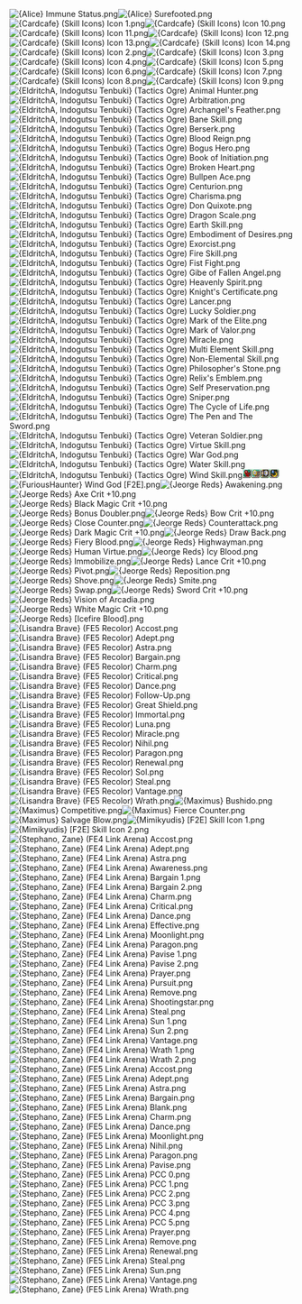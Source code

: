 ![{Alice} Immune Status.png](https://raw.githubusercontent.com/Klokinator/FE-Repo/main/Item%20Icons/Special%20-%20Skill%20Icons/%7BAlice%7D%20Immune%20Status.png "{Alice} Immune Status.png")![{Alice} Surefooted.png](https://raw.githubusercontent.com/Klokinator/FE-Repo/main/Item%20Icons/Special%20-%20Skill%20Icons/%7BAlice%7D%20Surefooted.png "{Alice} Surefooted.png")![{Cardcafe} (Skill Icons) Icon 1.png](https://raw.githubusercontent.com/Klokinator/FE-Repo/main/Item%20Icons/Special%20-%20Skill%20Icons/%7BCardcafe%7D%20(Skill%20Icons)%20Icon%201.png "{Cardcafe} (Skill Icons) Icon 1.png")![{Cardcafe} (Skill Icons) Icon 10.png](https://raw.githubusercontent.com/Klokinator/FE-Repo/main/Item%20Icons/Special%20-%20Skill%20Icons/%7BCardcafe%7D%20(Skill%20Icons)%20Icon%2010.png "{Cardcafe} (Skill Icons) Icon 10.png")![{Cardcafe} (Skill Icons) Icon 11.png](https://raw.githubusercontent.com/Klokinator/FE-Repo/main/Item%20Icons/Special%20-%20Skill%20Icons/%7BCardcafe%7D%20(Skill%20Icons)%20Icon%2011.png "{Cardcafe} (Skill Icons) Icon 11.png")![{Cardcafe} (Skill Icons) Icon 12.png](https://raw.githubusercontent.com/Klokinator/FE-Repo/main/Item%20Icons/Special%20-%20Skill%20Icons/%7BCardcafe%7D%20(Skill%20Icons)%20Icon%2012.png "{Cardcafe} (Skill Icons) Icon 12.png")![{Cardcafe} (Skill Icons) Icon 13.png](https://raw.githubusercontent.com/Klokinator/FE-Repo/main/Item%20Icons/Special%20-%20Skill%20Icons/%7BCardcafe%7D%20(Skill%20Icons)%20Icon%2013.png "{Cardcafe} (Skill Icons) Icon 13.png")![{Cardcafe} (Skill Icons) Icon 14.png](https://raw.githubusercontent.com/Klokinator/FE-Repo/main/Item%20Icons/Special%20-%20Skill%20Icons/%7BCardcafe%7D%20(Skill%20Icons)%20Icon%2014.png "{Cardcafe} (Skill Icons) Icon 14.png")![{Cardcafe} (Skill Icons) Icon 2.png](https://raw.githubusercontent.com/Klokinator/FE-Repo/main/Item%20Icons/Special%20-%20Skill%20Icons/%7BCardcafe%7D%20(Skill%20Icons)%20Icon%202.png "{Cardcafe} (Skill Icons) Icon 2.png")![{Cardcafe} (Skill Icons) Icon 3.png](https://raw.githubusercontent.com/Klokinator/FE-Repo/main/Item%20Icons/Special%20-%20Skill%20Icons/%7BCardcafe%7D%20(Skill%20Icons)%20Icon%203.png "{Cardcafe} (Skill Icons) Icon 3.png")![{Cardcafe} (Skill Icons) Icon 4.png](https://raw.githubusercontent.com/Klokinator/FE-Repo/main/Item%20Icons/Special%20-%20Skill%20Icons/%7BCardcafe%7D%20(Skill%20Icons)%20Icon%204.png "{Cardcafe} (Skill Icons) Icon 4.png")![{Cardcafe} (Skill Icons) Icon 5.png](https://raw.githubusercontent.com/Klokinator/FE-Repo/main/Item%20Icons/Special%20-%20Skill%20Icons/%7BCardcafe%7D%20(Skill%20Icons)%20Icon%205.png "{Cardcafe} (Skill Icons) Icon 5.png")![{Cardcafe} (Skill Icons) Icon 6.png](https://raw.githubusercontent.com/Klokinator/FE-Repo/main/Item%20Icons/Special%20-%20Skill%20Icons/%7BCardcafe%7D%20(Skill%20Icons)%20Icon%206.png "{Cardcafe} (Skill Icons) Icon 6.png")![{Cardcafe} (Skill Icons) Icon 7.png](https://raw.githubusercontent.com/Klokinator/FE-Repo/main/Item%20Icons/Special%20-%20Skill%20Icons/%7BCardcafe%7D%20(Skill%20Icons)%20Icon%207.png "{Cardcafe} (Skill Icons) Icon 7.png")![{Cardcafe} (Skill Icons) Icon 8.png](https://raw.githubusercontent.com/Klokinator/FE-Repo/main/Item%20Icons/Special%20-%20Skill%20Icons/%7BCardcafe%7D%20(Skill%20Icons)%20Icon%208.png "{Cardcafe} (Skill Icons) Icon 8.png")![{Cardcafe} (Skill Icons) Icon 9.png](https://raw.githubusercontent.com/Klokinator/FE-Repo/main/Item%20Icons/Special%20-%20Skill%20Icons/%7BCardcafe%7D%20(Skill%20Icons)%20Icon%209.png "{Cardcafe} (Skill Icons) Icon 9.png")![{EldritchA, Indogutsu Tenbuki} (Tactics Ogre) Animal Hunter.png](https://raw.githubusercontent.com/Klokinator/FE-Repo/main/Item%20Icons/Special%20-%20Skill%20Icons/%7BEldritchA,%20Indogutsu%20Tenbuki%7D%20(Tactics%20Ogre)%20Animal%20Hunter.png "{EldritchA, Indogutsu Tenbuki} (Tactics Ogre) Animal Hunter.png")![{EldritchA, Indogutsu Tenbuki} (Tactics Ogre) Arbitration.png](https://raw.githubusercontent.com/Klokinator/FE-Repo/main/Item%20Icons/Special%20-%20Skill%20Icons/%7BEldritchA,%20Indogutsu%20Tenbuki%7D%20(Tactics%20Ogre)%20Arbitration.png "{EldritchA, Indogutsu Tenbuki} (Tactics Ogre) Arbitration.png")![{EldritchA, Indogutsu Tenbuki} (Tactics Ogre) Archangel's Feather.png](https://raw.githubusercontent.com/Klokinator/FE-Repo/main/Item%20Icons/Special%20-%20Skill%20Icons/%7BEldritchA,%20Indogutsu%20Tenbuki%7D%20(Tactics%20Ogre)%20Archangel's%20Feather.png "{EldritchA, Indogutsu Tenbuki} (Tactics Ogre) Archangel's Feather.png")![{EldritchA, Indogutsu Tenbuki} (Tactics Ogre) Bane Skill.png](https://raw.githubusercontent.com/Klokinator/FE-Repo/main/Item%20Icons/Special%20-%20Skill%20Icons/%7BEldritchA,%20Indogutsu%20Tenbuki%7D%20(Tactics%20Ogre)%20Bane%20Skill.png "{EldritchA, Indogutsu Tenbuki} (Tactics Ogre) Bane Skill.png")![{EldritchA, Indogutsu Tenbuki} (Tactics Ogre) Berserk.png](https://raw.githubusercontent.com/Klokinator/FE-Repo/main/Item%20Icons/Special%20-%20Skill%20Icons/%7BEldritchA,%20Indogutsu%20Tenbuki%7D%20(Tactics%20Ogre)%20Berserk.png "{EldritchA, Indogutsu Tenbuki} (Tactics Ogre) Berserk.png")![{EldritchA, Indogutsu Tenbuki} (Tactics Ogre) Blood Reign.png](https://raw.githubusercontent.com/Klokinator/FE-Repo/main/Item%20Icons/Special%20-%20Skill%20Icons/%7BEldritchA,%20Indogutsu%20Tenbuki%7D%20(Tactics%20Ogre)%20Blood%20Reign.png "{EldritchA, Indogutsu Tenbuki} (Tactics Ogre) Blood Reign.png")![{EldritchA, Indogutsu Tenbuki} (Tactics Ogre) Bogus Hero.png](https://raw.githubusercontent.com/Klokinator/FE-Repo/main/Item%20Icons/Special%20-%20Skill%20Icons/%7BEldritchA,%20Indogutsu%20Tenbuki%7D%20(Tactics%20Ogre)%20Bogus%20Hero.png "{EldritchA, Indogutsu Tenbuki} (Tactics Ogre) Bogus Hero.png")![{EldritchA, Indogutsu Tenbuki} (Tactics Ogre) Book of Initiation.png](https://raw.githubusercontent.com/Klokinator/FE-Repo/main/Item%20Icons/Special%20-%20Skill%20Icons/%7BEldritchA,%20Indogutsu%20Tenbuki%7D%20(Tactics%20Ogre)%20Book%20of%20Initiation.png "{EldritchA, Indogutsu Tenbuki} (Tactics Ogre) Book of Initiation.png")![{EldritchA, Indogutsu Tenbuki} (Tactics Ogre) Broken Heart.png](https://raw.githubusercontent.com/Klokinator/FE-Repo/main/Item%20Icons/Special%20-%20Skill%20Icons/%7BEldritchA,%20Indogutsu%20Tenbuki%7D%20(Tactics%20Ogre)%20Broken%20Heart.png "{EldritchA, Indogutsu Tenbuki} (Tactics Ogre) Broken Heart.png")![{EldritchA, Indogutsu Tenbuki} (Tactics Ogre) Bullpen Ace.png](https://raw.githubusercontent.com/Klokinator/FE-Repo/main/Item%20Icons/Special%20-%20Skill%20Icons/%7BEldritchA,%20Indogutsu%20Tenbuki%7D%20(Tactics%20Ogre)%20Bullpen%20Ace.png "{EldritchA, Indogutsu Tenbuki} (Tactics Ogre) Bullpen Ace.png")![{EldritchA, Indogutsu Tenbuki} (Tactics Ogre) Centurion.png](https://raw.githubusercontent.com/Klokinator/FE-Repo/main/Item%20Icons/Special%20-%20Skill%20Icons/%7BEldritchA,%20Indogutsu%20Tenbuki%7D%20(Tactics%20Ogre)%20Centurion.png "{EldritchA, Indogutsu Tenbuki} (Tactics Ogre) Centurion.png")![{EldritchA, Indogutsu Tenbuki} (Tactics Ogre) Charisma.png](https://raw.githubusercontent.com/Klokinator/FE-Repo/main/Item%20Icons/Special%20-%20Skill%20Icons/%7BEldritchA,%20Indogutsu%20Tenbuki%7D%20(Tactics%20Ogre)%20Charisma.png "{EldritchA, Indogutsu Tenbuki} (Tactics Ogre) Charisma.png")![{EldritchA, Indogutsu Tenbuki} (Tactics Ogre) Don Quixote.png](https://raw.githubusercontent.com/Klokinator/FE-Repo/main/Item%20Icons/Special%20-%20Skill%20Icons/%7BEldritchA,%20Indogutsu%20Tenbuki%7D%20(Tactics%20Ogre)%20Don%20Quixote.png "{EldritchA, Indogutsu Tenbuki} (Tactics Ogre) Don Quixote.png")![{EldritchA, Indogutsu Tenbuki} (Tactics Ogre) Dragon Scale.png](https://raw.githubusercontent.com/Klokinator/FE-Repo/main/Item%20Icons/Special%20-%20Skill%20Icons/%7BEldritchA,%20Indogutsu%20Tenbuki%7D%20(Tactics%20Ogre)%20Dragon%20Scale.png "{EldritchA, Indogutsu Tenbuki} (Tactics Ogre) Dragon Scale.png")![{EldritchA, Indogutsu Tenbuki} (Tactics Ogre) Earth Skill.png](https://raw.githubusercontent.com/Klokinator/FE-Repo/main/Item%20Icons/Special%20-%20Skill%20Icons/%7BEldritchA,%20Indogutsu%20Tenbuki%7D%20(Tactics%20Ogre)%20Earth%20Skill.png "{EldritchA, Indogutsu Tenbuki} (Tactics Ogre) Earth Skill.png")![{EldritchA, Indogutsu Tenbuki} (Tactics Ogre) Embodiment of Desires.png](https://raw.githubusercontent.com/Klokinator/FE-Repo/main/Item%20Icons/Special%20-%20Skill%20Icons/%7BEldritchA,%20Indogutsu%20Tenbuki%7D%20(Tactics%20Ogre)%20Embodiment%20of%20Desires.png "{EldritchA, Indogutsu Tenbuki} (Tactics Ogre) Embodiment of Desires.png")![{EldritchA, Indogutsu Tenbuki} (Tactics Ogre) Exorcist.png](https://raw.githubusercontent.com/Klokinator/FE-Repo/main/Item%20Icons/Special%20-%20Skill%20Icons/%7BEldritchA,%20Indogutsu%20Tenbuki%7D%20(Tactics%20Ogre)%20Exorcist.png "{EldritchA, Indogutsu Tenbuki} (Tactics Ogre) Exorcist.png")![{EldritchA, Indogutsu Tenbuki} (Tactics Ogre) Fire Skill.png](https://raw.githubusercontent.com/Klokinator/FE-Repo/main/Item%20Icons/Special%20-%20Skill%20Icons/%7BEldritchA,%20Indogutsu%20Tenbuki%7D%20(Tactics%20Ogre)%20Fire%20Skill.png "{EldritchA, Indogutsu Tenbuki} (Tactics Ogre) Fire Skill.png")![{EldritchA, Indogutsu Tenbuki} (Tactics Ogre) Fist Fight.png](https://raw.githubusercontent.com/Klokinator/FE-Repo/main/Item%20Icons/Special%20-%20Skill%20Icons/%7BEldritchA,%20Indogutsu%20Tenbuki%7D%20(Tactics%20Ogre)%20Fist%20Fight.png "{EldritchA, Indogutsu Tenbuki} (Tactics Ogre) Fist Fight.png")![{EldritchA, Indogutsu Tenbuki} (Tactics Ogre) Gibe of Fallen Angel.png](https://raw.githubusercontent.com/Klokinator/FE-Repo/main/Item%20Icons/Special%20-%20Skill%20Icons/%7BEldritchA,%20Indogutsu%20Tenbuki%7D%20(Tactics%20Ogre)%20Gibe%20of%20Fallen%20Angel.png "{EldritchA, Indogutsu Tenbuki} (Tactics Ogre) Gibe of Fallen Angel.png")![{EldritchA, Indogutsu Tenbuki} (Tactics Ogre) Heavenly Spirit.png](https://raw.githubusercontent.com/Klokinator/FE-Repo/main/Item%20Icons/Special%20-%20Skill%20Icons/%7BEldritchA,%20Indogutsu%20Tenbuki%7D%20(Tactics%20Ogre)%20Heavenly%20Spirit.png "{EldritchA, Indogutsu Tenbuki} (Tactics Ogre) Heavenly Spirit.png")![{EldritchA, Indogutsu Tenbuki} (Tactics Ogre) Knight's Certificate.png](https://raw.githubusercontent.com/Klokinator/FE-Repo/main/Item%20Icons/Special%20-%20Skill%20Icons/%7BEldritchA,%20Indogutsu%20Tenbuki%7D%20(Tactics%20Ogre)%20Knight's%20Certificate.png "{EldritchA, Indogutsu Tenbuki} (Tactics Ogre) Knight's Certificate.png")![{EldritchA, Indogutsu Tenbuki} (Tactics Ogre) Lancer.png](https://raw.githubusercontent.com/Klokinator/FE-Repo/main/Item%20Icons/Special%20-%20Skill%20Icons/%7BEldritchA,%20Indogutsu%20Tenbuki%7D%20(Tactics%20Ogre)%20Lancer.png "{EldritchA, Indogutsu Tenbuki} (Tactics Ogre) Lancer.png")![{EldritchA, Indogutsu Tenbuki} (Tactics Ogre) Lucky Soldier.png](https://raw.githubusercontent.com/Klokinator/FE-Repo/main/Item%20Icons/Special%20-%20Skill%20Icons/%7BEldritchA,%20Indogutsu%20Tenbuki%7D%20(Tactics%20Ogre)%20Lucky%20Soldier.png "{EldritchA, Indogutsu Tenbuki} (Tactics Ogre) Lucky Soldier.png")![{EldritchA, Indogutsu Tenbuki} (Tactics Ogre) Mark of the Elite.png](https://raw.githubusercontent.com/Klokinator/FE-Repo/main/Item%20Icons/Special%20-%20Skill%20Icons/%7BEldritchA,%20Indogutsu%20Tenbuki%7D%20(Tactics%20Ogre)%20Mark%20of%20the%20Elite.png "{EldritchA, Indogutsu Tenbuki} (Tactics Ogre) Mark of the Elite.png")![{EldritchA, Indogutsu Tenbuki} (Tactics Ogre) Mark of Valor.png](https://raw.githubusercontent.com/Klokinator/FE-Repo/main/Item%20Icons/Special%20-%20Skill%20Icons/%7BEldritchA,%20Indogutsu%20Tenbuki%7D%20(Tactics%20Ogre)%20Mark%20of%20Valor.png "{EldritchA, Indogutsu Tenbuki} (Tactics Ogre) Mark of Valor.png")![{EldritchA, Indogutsu Tenbuki} (Tactics Ogre) Miracle.png](https://raw.githubusercontent.com/Klokinator/FE-Repo/main/Item%20Icons/Special%20-%20Skill%20Icons/%7BEldritchA,%20Indogutsu%20Tenbuki%7D%20(Tactics%20Ogre)%20Miracle.png "{EldritchA, Indogutsu Tenbuki} (Tactics Ogre) Miracle.png")![{EldritchA, Indogutsu Tenbuki} (Tactics Ogre) Multi Element Skill.png](https://raw.githubusercontent.com/Klokinator/FE-Repo/main/Item%20Icons/Special%20-%20Skill%20Icons/%7BEldritchA,%20Indogutsu%20Tenbuki%7D%20(Tactics%20Ogre)%20Multi%20Element%20Skill.png "{EldritchA, Indogutsu Tenbuki} (Tactics Ogre) Multi Element Skill.png")![{EldritchA, Indogutsu Tenbuki} (Tactics Ogre) Non-Elemental Skill.png](https://raw.githubusercontent.com/Klokinator/FE-Repo/main/Item%20Icons/Special%20-%20Skill%20Icons/%7BEldritchA,%20Indogutsu%20Tenbuki%7D%20(Tactics%20Ogre)%20Non-Elemental%20Skill.png "{EldritchA, Indogutsu Tenbuki} (Tactics Ogre) Non-Elemental Skill.png")![{EldritchA, Indogutsu Tenbuki} (Tactics Ogre) Philosopher's Stone.png](https://raw.githubusercontent.com/Klokinator/FE-Repo/main/Item%20Icons/Special%20-%20Skill%20Icons/%7BEldritchA,%20Indogutsu%20Tenbuki%7D%20(Tactics%20Ogre)%20Philosopher's%20Stone.png "{EldritchA, Indogutsu Tenbuki} (Tactics Ogre) Philosopher's Stone.png")![{EldritchA, Indogutsu Tenbuki} (Tactics Ogre) Relix's Emblem.png](https://raw.githubusercontent.com/Klokinator/FE-Repo/main/Item%20Icons/Special%20-%20Skill%20Icons/%7BEldritchA,%20Indogutsu%20Tenbuki%7D%20(Tactics%20Ogre)%20Relix's%20Emblem.png "{EldritchA, Indogutsu Tenbuki} (Tactics Ogre) Relix's Emblem.png")![{EldritchA, Indogutsu Tenbuki} (Tactics Ogre) Self Preservation.png](https://raw.githubusercontent.com/Klokinator/FE-Repo/main/Item%20Icons/Special%20-%20Skill%20Icons/%7BEldritchA,%20Indogutsu%20Tenbuki%7D%20(Tactics%20Ogre)%20Self%20Preservation.png "{EldritchA, Indogutsu Tenbuki} (Tactics Ogre) Self Preservation.png")![{EldritchA, Indogutsu Tenbuki} (Tactics Ogre) Sniper.png](https://raw.githubusercontent.com/Klokinator/FE-Repo/main/Item%20Icons/Special%20-%20Skill%20Icons/%7BEldritchA,%20Indogutsu%20Tenbuki%7D%20(Tactics%20Ogre)%20Sniper.png "{EldritchA, Indogutsu Tenbuki} (Tactics Ogre) Sniper.png")![{EldritchA, Indogutsu Tenbuki} (Tactics Ogre) The Cycle of Life.png](https://raw.githubusercontent.com/Klokinator/FE-Repo/main/Item%20Icons/Special%20-%20Skill%20Icons/%7BEldritchA,%20Indogutsu%20Tenbuki%7D%20(Tactics%20Ogre)%20The%20Cycle%20of%20Life.png "{EldritchA, Indogutsu Tenbuki} (Tactics Ogre) The Cycle of Life.png")![{EldritchA, Indogutsu Tenbuki} (Tactics Ogre) The Pen and The Sword.png](https://raw.githubusercontent.com/Klokinator/FE-Repo/main/Item%20Icons/Special%20-%20Skill%20Icons/%7BEldritchA,%20Indogutsu%20Tenbuki%7D%20(Tactics%20Ogre)%20The%20Pen%20and%20The%20Sword.png "{EldritchA, Indogutsu Tenbuki} (Tactics Ogre) The Pen and The Sword.png")![{EldritchA, Indogutsu Tenbuki} (Tactics Ogre) Veteran Soldier.png](https://raw.githubusercontent.com/Klokinator/FE-Repo/main/Item%20Icons/Special%20-%20Skill%20Icons/%7BEldritchA,%20Indogutsu%20Tenbuki%7D%20(Tactics%20Ogre)%20Veteran%20Soldier.png "{EldritchA, Indogutsu Tenbuki} (Tactics Ogre) Veteran Soldier.png")![{EldritchA, Indogutsu Tenbuki} (Tactics Ogre) Virtue Skill.png](https://raw.githubusercontent.com/Klokinator/FE-Repo/main/Item%20Icons/Special%20-%20Skill%20Icons/%7BEldritchA,%20Indogutsu%20Tenbuki%7D%20(Tactics%20Ogre)%20Virtue%20Skill.png "{EldritchA, Indogutsu Tenbuki} (Tactics Ogre) Virtue Skill.png")![{EldritchA, Indogutsu Tenbuki} (Tactics Ogre) War God.png](https://raw.githubusercontent.com/Klokinator/FE-Repo/main/Item%20Icons/Special%20-%20Skill%20Icons/%7BEldritchA,%20Indogutsu%20Tenbuki%7D%20(Tactics%20Ogre)%20War%20God.png "{EldritchA, Indogutsu Tenbuki} (Tactics Ogre) War God.png")![{EldritchA, Indogutsu Tenbuki} (Tactics Ogre) Water Skill.png](https://raw.githubusercontent.com/Klokinator/FE-Repo/main/Item%20Icons/Special%20-%20Skill%20Icons/%7BEldritchA,%20Indogutsu%20Tenbuki%7D%20(Tactics%20Ogre)%20Water%20Skill.png "{EldritchA, Indogutsu Tenbuki} (Tactics Ogre) Water Skill.png")![{EldritchA, Indogutsu Tenbuki} (Tactics Ogre) Wind Skill.png](https://raw.githubusercontent.com/Klokinator/FE-Repo/main/Item%20Icons/Special%20-%20Skill%20Icons/%7BEldritchA,%20Indogutsu%20Tenbuki%7D%20(Tactics%20Ogre)%20Wind%20Skill.png "{EldritchA, Indogutsu Tenbuki} (Tactics Ogre) Wind Skill.png")![{Estratega} Skill 1.png](https://raw.githubusercontent.com/Klokinator/FE-Repo/main/Item%20Icons/Special%20-%20Skill%20Icons/%7BEstratega%7D%20Skill%201.png "{Estratega} Skill 1.png")![{Estratega} Skill 2.png](https://raw.githubusercontent.com/Klokinator/FE-Repo/main/Item%20Icons/Special%20-%20Skill%20Icons/%7BEstratega%7D%20Skill%202.png "{Estratega} Skill 2.png")![{Estratega} Skill 3.png](https://raw.githubusercontent.com/Klokinator/FE-Repo/main/Item%20Icons/Special%20-%20Skill%20Icons/%7BEstratega%7D%20Skill%203.png "{Estratega} Skill 3.png")![{Estratega} Skill 4.png](https://raw.githubusercontent.com/Klokinator/FE-Repo/main/Item%20Icons/Special%20-%20Skill%20Icons/%7BEstratega%7D%20Skill%204.png "{Estratega} Skill 4.png")![{FuriousHaunter} Wind God [F2E].png](https://raw.githubusercontent.com/Klokinator/FE-Repo/main/Item%20Icons/Special%20-%20Skill%20Icons/%7BFuriousHaunter%7D%20Wind%20God%20%5BF2E%5D.png "{FuriousHaunter} Wind God [F2E].png")![{Jeorge Reds} Awakening.png](https://raw.githubusercontent.com/Klokinator/FE-Repo/main/Item%20Icons/Special%20-%20Skill%20Icons/%7BJeorge%20Reds%7D%20Awakening.png "{Jeorge Reds} Awakening.png")![{Jeorge Reds} Axe Crit +10.png](https://raw.githubusercontent.com/Klokinator/FE-Repo/main/Item%20Icons/Special%20-%20Skill%20Icons/%7BJeorge%20Reds%7D%20Axe%20Crit%20%2B10.png "{Jeorge Reds} Axe Crit +10.png")![{Jeorge Reds} Black Magic Crit +10.png](https://raw.githubusercontent.com/Klokinator/FE-Repo/main/Item%20Icons/Special%20-%20Skill%20Icons/%7BJeorge%20Reds%7D%20Black%20Magic%20Crit%20%2B10.png "{Jeorge Reds} Black Magic Crit +10.png")![{Jeorge Reds} Bonus Doubler.png](https://raw.githubusercontent.com/Klokinator/FE-Repo/main/Item%20Icons/Special%20-%20Skill%20Icons/%7BJeorge%20Reds%7D%20Bonus%20Doubler.png "{Jeorge Reds} Bonus Doubler.png")![{Jeorge Reds} Bow Crit +10.png](https://raw.githubusercontent.com/Klokinator/FE-Repo/main/Item%20Icons/Special%20-%20Skill%20Icons/%7BJeorge%20Reds%7D%20Bow%20Crit%20%2B10.png "{Jeorge Reds} Bow Crit +10.png")![{Jeorge Reds} Close Counter.png](https://raw.githubusercontent.com/Klokinator/FE-Repo/main/Item%20Icons/Special%20-%20Skill%20Icons/%7BJeorge%20Reds%7D%20Close%20Counter.png "{Jeorge Reds} Close Counter.png")![{Jeorge Reds} Counterattack.png](https://raw.githubusercontent.com/Klokinator/FE-Repo/main/Item%20Icons/Special%20-%20Skill%20Icons/%7BJeorge%20Reds%7D%20Counterattack.png "{Jeorge Reds} Counterattack.png")![{Jeorge Reds} Dark Magic Crit +10.png](https://raw.githubusercontent.com/Klokinator/FE-Repo/main/Item%20Icons/Special%20-%20Skill%20Icons/%7BJeorge%20Reds%7D%20Dark%20Magic%20Crit%20%2B10.png "{Jeorge Reds} Dark Magic Crit +10.png")![{Jeorge Reds} Draw Back.png](https://raw.githubusercontent.com/Klokinator/FE-Repo/main/Item%20Icons/Special%20-%20Skill%20Icons/%7BJeorge%20Reds%7D%20Draw%20Back.png "{Jeorge Reds} Draw Back.png")![{Jeorge Reds} Fiery Blood.png](https://raw.githubusercontent.com/Klokinator/FE-Repo/main/Item%20Icons/Special%20-%20Skill%20Icons/%7BJeorge%20Reds%7D%20Fiery%20Blood.png "{Jeorge Reds} Fiery Blood.png")![{Jeorge Reds} Highwayman.png](https://raw.githubusercontent.com/Klokinator/FE-Repo/main/Item%20Icons/Special%20-%20Skill%20Icons/%7BJeorge%20Reds%7D%20Highwayman.png "{Jeorge Reds} Highwayman.png")![{Jeorge Reds} Human Virtue.png](https://raw.githubusercontent.com/Klokinator/FE-Repo/main/Item%20Icons/Special%20-%20Skill%20Icons/%7BJeorge%20Reds%7D%20Human%20Virtue.png "{Jeorge Reds} Human Virtue.png")![{Jeorge Reds} Icy Blood.png](https://raw.githubusercontent.com/Klokinator/FE-Repo/main/Item%20Icons/Special%20-%20Skill%20Icons/%7BJeorge%20Reds%7D%20Icy%20Blood.png "{Jeorge Reds} Icy Blood.png")![{Jeorge Reds} Immobilize.png](https://raw.githubusercontent.com/Klokinator/FE-Repo/main/Item%20Icons/Special%20-%20Skill%20Icons/%7BJeorge%20Reds%7D%20Immobilize.png "{Jeorge Reds} Immobilize.png")![{Jeorge Reds} Lance Crit +10.png](https://raw.githubusercontent.com/Klokinator/FE-Repo/main/Item%20Icons/Special%20-%20Skill%20Icons/%7BJeorge%20Reds%7D%20Lance%20Crit%20%2B10.png "{Jeorge Reds} Lance Crit +10.png")![{Jeorge Reds} Pivot.png](https://raw.githubusercontent.com/Klokinator/FE-Repo/main/Item%20Icons/Special%20-%20Skill%20Icons/%7BJeorge%20Reds%7D%20Pivot.png "{Jeorge Reds} Pivot.png")![{Jeorge Reds} Reposition.png](https://raw.githubusercontent.com/Klokinator/FE-Repo/main/Item%20Icons/Special%20-%20Skill%20Icons/%7BJeorge%20Reds%7D%20Reposition.png "{Jeorge Reds} Reposition.png")![{Jeorge Reds} Shove.png](https://raw.githubusercontent.com/Klokinator/FE-Repo/main/Item%20Icons/Special%20-%20Skill%20Icons/%7BJeorge%20Reds%7D%20Shove.png "{Jeorge Reds} Shove.png")![{Jeorge Reds} Smite.png](https://raw.githubusercontent.com/Klokinator/FE-Repo/main/Item%20Icons/Special%20-%20Skill%20Icons/%7BJeorge%20Reds%7D%20Smite.png "{Jeorge Reds} Smite.png")![{Jeorge Reds} Swap.png](https://raw.githubusercontent.com/Klokinator/FE-Repo/main/Item%20Icons/Special%20-%20Skill%20Icons/%7BJeorge%20Reds%7D%20Swap.png "{Jeorge Reds} Swap.png")![{Jeorge Reds} Sword Crit +10.png](https://raw.githubusercontent.com/Klokinator/FE-Repo/main/Item%20Icons/Special%20-%20Skill%20Icons/%7BJeorge%20Reds%7D%20Sword%20Crit%20%2B10.png "{Jeorge Reds} Sword Crit +10.png")![{Jeorge Reds} Vision of Arcadia.png](https://raw.githubusercontent.com/Klokinator/FE-Repo/main/Item%20Icons/Special%20-%20Skill%20Icons/%7BJeorge%20Reds%7D%20Vision%20of%20Arcadia.png "{Jeorge Reds} Vision of Arcadia.png")![{Jeorge Reds} White Magic Crit +10.png](https://raw.githubusercontent.com/Klokinator/FE-Repo/main/Item%20Icons/Special%20-%20Skill%20Icons/%7BJeorge%20Reds%7D%20White%20Magic%20Crit%20%2B10.png "{Jeorge Reds} White Magic Crit +10.png")![{Jeorge Reds} [Icefire Blood].png](https://raw.githubusercontent.com/Klokinator/FE-Repo/main/Item%20Icons/Special%20-%20Skill%20Icons/%7BJeorge%20Reds%7D%20%5BIcefire%20Blood%5D.png "{Jeorge Reds} [Icefire Blood].png")![{Lisandra Brave} (FE5 Recolor) Accost.png](https://raw.githubusercontent.com/Klokinator/FE-Repo/main/Item%20Icons/Special%20-%20Skill%20Icons/%7BLisandra%20Brave%7D%20(FE5%20Recolor)%20Accost.png "{Lisandra Brave} (FE5 Recolor) Accost.png")![{Lisandra Brave} (FE5 Recolor) Adept.png](https://raw.githubusercontent.com/Klokinator/FE-Repo/main/Item%20Icons/Special%20-%20Skill%20Icons/%7BLisandra%20Brave%7D%20(FE5%20Recolor)%20Adept.png "{Lisandra Brave} (FE5 Recolor) Adept.png")![{Lisandra Brave} (FE5 Recolor) Astra.png](https://raw.githubusercontent.com/Klokinator/FE-Repo/main/Item%20Icons/Special%20-%20Skill%20Icons/%7BLisandra%20Brave%7D%20(FE5%20Recolor)%20Astra.png "{Lisandra Brave} (FE5 Recolor) Astra.png")![{Lisandra Brave} (FE5 Recolor) Bargain.png](https://raw.githubusercontent.com/Klokinator/FE-Repo/main/Item%20Icons/Special%20-%20Skill%20Icons/%7BLisandra%20Brave%7D%20(FE5%20Recolor)%20Bargain.png "{Lisandra Brave} (FE5 Recolor) Bargain.png")![{Lisandra Brave} (FE5 Recolor) Charm.png](https://raw.githubusercontent.com/Klokinator/FE-Repo/main/Item%20Icons/Special%20-%20Skill%20Icons/%7BLisandra%20Brave%7D%20(FE5%20Recolor)%20Charm.png "{Lisandra Brave} (FE5 Recolor) Charm.png")![{Lisandra Brave} (FE5 Recolor) Critical.png](https://raw.githubusercontent.com/Klokinator/FE-Repo/main/Item%20Icons/Special%20-%20Skill%20Icons/%7BLisandra%20Brave%7D%20(FE5%20Recolor)%20Critical.png "{Lisandra Brave} (FE5 Recolor) Critical.png")![{Lisandra Brave} (FE5 Recolor) Dance.png](https://raw.githubusercontent.com/Klokinator/FE-Repo/main/Item%20Icons/Special%20-%20Skill%20Icons/%7BLisandra%20Brave%7D%20(FE5%20Recolor)%20Dance.png "{Lisandra Brave} (FE5 Recolor) Dance.png")![{Lisandra Brave} (FE5 Recolor) Follow-Up.png](https://raw.githubusercontent.com/Klokinator/FE-Repo/main/Item%20Icons/Special%20-%20Skill%20Icons/%7BLisandra%20Brave%7D%20(FE5%20Recolor)%20Follow-Up.png "{Lisandra Brave} (FE5 Recolor) Follow-Up.png")![{Lisandra Brave} (FE5 Recolor) Great Shield.png](https://raw.githubusercontent.com/Klokinator/FE-Repo/main/Item%20Icons/Special%20-%20Skill%20Icons/%7BLisandra%20Brave%7D%20(FE5%20Recolor)%20Great%20Shield.png "{Lisandra Brave} (FE5 Recolor) Great Shield.png")![{Lisandra Brave} (FE5 Recolor) Immortal.png](https://raw.githubusercontent.com/Klokinator/FE-Repo/main/Item%20Icons/Special%20-%20Skill%20Icons/%7BLisandra%20Brave%7D%20(FE5%20Recolor)%20Immortal.png "{Lisandra Brave} (FE5 Recolor) Immortal.png")![{Lisandra Brave} (FE5 Recolor) Luna.png](https://raw.githubusercontent.com/Klokinator/FE-Repo/main/Item%20Icons/Special%20-%20Skill%20Icons/%7BLisandra%20Brave%7D%20(FE5%20Recolor)%20Luna.png "{Lisandra Brave} (FE5 Recolor) Luna.png")![{Lisandra Brave} (FE5 Recolor) Miracle.png](https://raw.githubusercontent.com/Klokinator/FE-Repo/main/Item%20Icons/Special%20-%20Skill%20Icons/%7BLisandra%20Brave%7D%20(FE5%20Recolor)%20Miracle.png "{Lisandra Brave} (FE5 Recolor) Miracle.png")![{Lisandra Brave} (FE5 Recolor) Nihil.png](https://raw.githubusercontent.com/Klokinator/FE-Repo/main/Item%20Icons/Special%20-%20Skill%20Icons/%7BLisandra%20Brave%7D%20(FE5%20Recolor)%20Nihil.png "{Lisandra Brave} (FE5 Recolor) Nihil.png")![{Lisandra Brave} (FE5 Recolor) Paragon.png](https://raw.githubusercontent.com/Klokinator/FE-Repo/main/Item%20Icons/Special%20-%20Skill%20Icons/%7BLisandra%20Brave%7D%20(FE5%20Recolor)%20Paragon.png "{Lisandra Brave} (FE5 Recolor) Paragon.png")![{Lisandra Brave} (FE5 Recolor) Renewal.png](https://raw.githubusercontent.com/Klokinator/FE-Repo/main/Item%20Icons/Special%20-%20Skill%20Icons/%7BLisandra%20Brave%7D%20(FE5%20Recolor)%20Renewal.png "{Lisandra Brave} (FE5 Recolor) Renewal.png")![{Lisandra Brave} (FE5 Recolor) Sol.png](https://raw.githubusercontent.com/Klokinator/FE-Repo/main/Item%20Icons/Special%20-%20Skill%20Icons/%7BLisandra%20Brave%7D%20(FE5%20Recolor)%20Sol.png "{Lisandra Brave} (FE5 Recolor) Sol.png")![{Lisandra Brave} (FE5 Recolor) Steal.png](https://raw.githubusercontent.com/Klokinator/FE-Repo/main/Item%20Icons/Special%20-%20Skill%20Icons/%7BLisandra%20Brave%7D%20(FE5%20Recolor)%20Steal.png "{Lisandra Brave} (FE5 Recolor) Steal.png")![{Lisandra Brave} (FE5 Recolor) Vantage.png](https://raw.githubusercontent.com/Klokinator/FE-Repo/main/Item%20Icons/Special%20-%20Skill%20Icons/%7BLisandra%20Brave%7D%20(FE5%20Recolor)%20Vantage.png "{Lisandra Brave} (FE5 Recolor) Vantage.png")![{Lisandra Brave} (FE5 Recolor) Wrath.png](https://raw.githubusercontent.com/Klokinator/FE-Repo/main/Item%20Icons/Special%20-%20Skill%20Icons/%7BLisandra%20Brave%7D%20(FE5%20Recolor)%20Wrath.png "{Lisandra Brave} (FE5 Recolor) Wrath.png")![{Maximus} Bushido.png](https://raw.githubusercontent.com/Klokinator/FE-Repo/main/Item%20Icons/Special%20-%20Skill%20Icons/%7BMaximus%7D%20Bushido.png "{Maximus} Bushido.png")![{Maximus} Competitive.png](https://raw.githubusercontent.com/Klokinator/FE-Repo/main/Item%20Icons/Special%20-%20Skill%20Icons/%7BMaximus%7D%20Competitive.png "{Maximus} Competitive.png")![{Maximus} Fierce Counter.png](https://raw.githubusercontent.com/Klokinator/FE-Repo/main/Item%20Icons/Special%20-%20Skill%20Icons/%7BMaximus%7D%20Fierce%20Counter.png "{Maximus} Fierce Counter.png")![{Maximus} Salvage Blow.png](https://raw.githubusercontent.com/Klokinator/FE-Repo/main/Item%20Icons/Special%20-%20Skill%20Icons/%7BMaximus%7D%20Salvage%20Blow.png "{Maximus} Salvage Blow.png")![{Mimikyudis} [F2E] Skill Icon 1.png](https://raw.githubusercontent.com/Klokinator/FE-Repo/main/Item%20Icons/Special%20-%20Skill%20Icons/%7BMimikyudis%7D%20%5BF2E%5D%20Skill%20Icon%201.png "{Mimikyudis} [F2E] Skill Icon 1.png")![{Mimikyudis} [F2E] Skill Icon 2.png](https://raw.githubusercontent.com/Klokinator/FE-Repo/main/Item%20Icons/Special%20-%20Skill%20Icons/%7BMimikyudis%7D%20%5BF2E%5D%20Skill%20Icon%202.png "{Mimikyudis} [F2E] Skill Icon 2.png")![{Stephano, Zane} (FE4 Link Arena) Accost.png](https://raw.githubusercontent.com/Klokinator/FE-Repo/main/Item%20Icons/Special%20-%20Skill%20Icons/%7BStephano,%20Zane%7D%20(FE4%20Link%20Arena)%20Accost.png "{Stephano, Zane} (FE4 Link Arena) Accost.png")![{Stephano, Zane} (FE4 Link Arena) Adept.png](https://raw.githubusercontent.com/Klokinator/FE-Repo/main/Item%20Icons/Special%20-%20Skill%20Icons/%7BStephano,%20Zane%7D%20(FE4%20Link%20Arena)%20Adept.png "{Stephano, Zane} (FE4 Link Arena) Adept.png")![{Stephano, Zane} (FE4 Link Arena) Astra.png](https://raw.githubusercontent.com/Klokinator/FE-Repo/main/Item%20Icons/Special%20-%20Skill%20Icons/%7BStephano,%20Zane%7D%20(FE4%20Link%20Arena)%20Astra.png "{Stephano, Zane} (FE4 Link Arena) Astra.png")![{Stephano, Zane} (FE4 Link Arena) Awareness.png](https://raw.githubusercontent.com/Klokinator/FE-Repo/main/Item%20Icons/Special%20-%20Skill%20Icons/%7BStephano,%20Zane%7D%20(FE4%20Link%20Arena)%20Awareness.png "{Stephano, Zane} (FE4 Link Arena) Awareness.png")![{Stephano, Zane} (FE4 Link Arena) Bargain 1.png](https://raw.githubusercontent.com/Klokinator/FE-Repo/main/Item%20Icons/Special%20-%20Skill%20Icons/%7BStephano,%20Zane%7D%20(FE4%20Link%20Arena)%20Bargain%201.png "{Stephano, Zane} (FE4 Link Arena) Bargain 1.png")![{Stephano, Zane} (FE4 Link Arena) Bargain 2.png](https://raw.githubusercontent.com/Klokinator/FE-Repo/main/Item%20Icons/Special%20-%20Skill%20Icons/%7BStephano,%20Zane%7D%20(FE4%20Link%20Arena)%20Bargain%202.png "{Stephano, Zane} (FE4 Link Arena) Bargain 2.png")![{Stephano, Zane} (FE4 Link Arena) Charm.png](https://raw.githubusercontent.com/Klokinator/FE-Repo/main/Item%20Icons/Special%20-%20Skill%20Icons/%7BStephano,%20Zane%7D%20(FE4%20Link%20Arena)%20Charm.png "{Stephano, Zane} (FE4 Link Arena) Charm.png")![{Stephano, Zane} (FE4 Link Arena) Critical.png](https://raw.githubusercontent.com/Klokinator/FE-Repo/main/Item%20Icons/Special%20-%20Skill%20Icons/%7BStephano,%20Zane%7D%20(FE4%20Link%20Arena)%20Critical.png "{Stephano, Zane} (FE4 Link Arena) Critical.png")![{Stephano, Zane} (FE4 Link Arena) Dance.png](https://raw.githubusercontent.com/Klokinator/FE-Repo/main/Item%20Icons/Special%20-%20Skill%20Icons/%7BStephano,%20Zane%7D%20(FE4%20Link%20Arena)%20Dance.png "{Stephano, Zane} (FE4 Link Arena) Dance.png")![{Stephano, Zane} (FE4 Link Arena) Effective.png](https://raw.githubusercontent.com/Klokinator/FE-Repo/main/Item%20Icons/Special%20-%20Skill%20Icons/%7BStephano,%20Zane%7D%20(FE4%20Link%20Arena)%20Effective.png "{Stephano, Zane} (FE4 Link Arena) Effective.png")![{Stephano, Zane} (FE4 Link Arena) Moonlight.png](https://raw.githubusercontent.com/Klokinator/FE-Repo/main/Item%20Icons/Special%20-%20Skill%20Icons/%7BStephano,%20Zane%7D%20(FE4%20Link%20Arena)%20Moonlight.png "{Stephano, Zane} (FE4 Link Arena) Moonlight.png")![{Stephano, Zane} (FE4 Link Arena) Paragon.png](https://raw.githubusercontent.com/Klokinator/FE-Repo/main/Item%20Icons/Special%20-%20Skill%20Icons/%7BStephano,%20Zane%7D%20(FE4%20Link%20Arena)%20Paragon.png "{Stephano, Zane} (FE4 Link Arena) Paragon.png")![{Stephano, Zane} (FE4 Link Arena) Pavise 1.png](https://raw.githubusercontent.com/Klokinator/FE-Repo/main/Item%20Icons/Special%20-%20Skill%20Icons/%7BStephano,%20Zane%7D%20(FE4%20Link%20Arena)%20Pavise%201.png "{Stephano, Zane} (FE4 Link Arena) Pavise 1.png")![{Stephano, Zane} (FE4 Link Arena) Pavise 2.png](https://raw.githubusercontent.com/Klokinator/FE-Repo/main/Item%20Icons/Special%20-%20Skill%20Icons/%7BStephano,%20Zane%7D%20(FE4%20Link%20Arena)%20Pavise%202.png "{Stephano, Zane} (FE4 Link Arena) Pavise 2.png")![{Stephano, Zane} (FE4 Link Arena) Prayer.png](https://raw.githubusercontent.com/Klokinator/FE-Repo/main/Item%20Icons/Special%20-%20Skill%20Icons/%7BStephano,%20Zane%7D%20(FE4%20Link%20Arena)%20Prayer.png "{Stephano, Zane} (FE4 Link Arena) Prayer.png")![{Stephano, Zane} (FE4 Link Arena) Pursuit.png](https://raw.githubusercontent.com/Klokinator/FE-Repo/main/Item%20Icons/Special%20-%20Skill%20Icons/%7BStephano,%20Zane%7D%20(FE4%20Link%20Arena)%20Pursuit.png "{Stephano, Zane} (FE4 Link Arena) Pursuit.png")![{Stephano, Zane} (FE4 Link Arena) Remove.png](https://raw.githubusercontent.com/Klokinator/FE-Repo/main/Item%20Icons/Special%20-%20Skill%20Icons/%7BStephano,%20Zane%7D%20(FE4%20Link%20Arena)%20Remove.png "{Stephano, Zane} (FE4 Link Arena) Remove.png")![{Stephano, Zane} (FE4 Link Arena) Shootingstar.png](https://raw.githubusercontent.com/Klokinator/FE-Repo/main/Item%20Icons/Special%20-%20Skill%20Icons/%7BStephano,%20Zane%7D%20(FE4%20Link%20Arena)%20Shootingstar.png "{Stephano, Zane} (FE4 Link Arena) Shootingstar.png")![{Stephano, Zane} (FE4 Link Arena) Steal.png](https://raw.githubusercontent.com/Klokinator/FE-Repo/main/Item%20Icons/Special%20-%20Skill%20Icons/%7BStephano,%20Zane%7D%20(FE4%20Link%20Arena)%20Steal.png "{Stephano, Zane} (FE4 Link Arena) Steal.png")![{Stephano, Zane} (FE4 Link Arena) Sun 1.png](https://raw.githubusercontent.com/Klokinator/FE-Repo/main/Item%20Icons/Special%20-%20Skill%20Icons/%7BStephano,%20Zane%7D%20(FE4%20Link%20Arena)%20Sun%201.png "{Stephano, Zane} (FE4 Link Arena) Sun 1.png")![{Stephano, Zane} (FE4 Link Arena) Sun 2.png](https://raw.githubusercontent.com/Klokinator/FE-Repo/main/Item%20Icons/Special%20-%20Skill%20Icons/%7BStephano,%20Zane%7D%20(FE4%20Link%20Arena)%20Sun%202.png "{Stephano, Zane} (FE4 Link Arena) Sun 2.png")![{Stephano, Zane} (FE4 Link Arena) Vantage.png](https://raw.githubusercontent.com/Klokinator/FE-Repo/main/Item%20Icons/Special%20-%20Skill%20Icons/%7BStephano,%20Zane%7D%20(FE4%20Link%20Arena)%20Vantage.png "{Stephano, Zane} (FE4 Link Arena) Vantage.png")![{Stephano, Zane} (FE4 Link Arena) Wrath 1.png](https://raw.githubusercontent.com/Klokinator/FE-Repo/main/Item%20Icons/Special%20-%20Skill%20Icons/%7BStephano,%20Zane%7D%20(FE4%20Link%20Arena)%20Wrath%201.png "{Stephano, Zane} (FE4 Link Arena) Wrath 1.png")![{Stephano, Zane} (FE4 Link Arena) Wrath 2.png](https://raw.githubusercontent.com/Klokinator/FE-Repo/main/Item%20Icons/Special%20-%20Skill%20Icons/%7BStephano,%20Zane%7D%20(FE4%20Link%20Arena)%20Wrath%202.png "{Stephano, Zane} (FE4 Link Arena) Wrath 2.png")![{Stephano, Zane} (FE5 Link Arena) Accost.png](https://raw.githubusercontent.com/Klokinator/FE-Repo/main/Item%20Icons/Special%20-%20Skill%20Icons/%7BStephano,%20Zane%7D%20(FE5%20Link%20Arena)%20Accost.png "{Stephano, Zane} (FE5 Link Arena) Accost.png")![{Stephano, Zane} (FE5 Link Arena) Adept.png](https://raw.githubusercontent.com/Klokinator/FE-Repo/main/Item%20Icons/Special%20-%20Skill%20Icons/%7BStephano,%20Zane%7D%20(FE5%20Link%20Arena)%20Adept.png "{Stephano, Zane} (FE5 Link Arena) Adept.png")![{Stephano, Zane} (FE5 Link Arena) Astra.png](https://raw.githubusercontent.com/Klokinator/FE-Repo/main/Item%20Icons/Special%20-%20Skill%20Icons/%7BStephano,%20Zane%7D%20(FE5%20Link%20Arena)%20Astra.png "{Stephano, Zane} (FE5 Link Arena) Astra.png")![{Stephano, Zane} (FE5 Link Arena) Bargain.png](https://raw.githubusercontent.com/Klokinator/FE-Repo/main/Item%20Icons/Special%20-%20Skill%20Icons/%7BStephano,%20Zane%7D%20(FE5%20Link%20Arena)%20Bargain.png "{Stephano, Zane} (FE5 Link Arena) Bargain.png")![{Stephano, Zane} (FE5 Link Arena) Blank.png](https://raw.githubusercontent.com/Klokinator/FE-Repo/main/Item%20Icons/Special%20-%20Skill%20Icons/%7BStephano,%20Zane%7D%20(FE5%20Link%20Arena)%20Blank.png "{Stephano, Zane} (FE5 Link Arena) Blank.png")![{Stephano, Zane} (FE5 Link Arena) Charm.png](https://raw.githubusercontent.com/Klokinator/FE-Repo/main/Item%20Icons/Special%20-%20Skill%20Icons/%7BStephano,%20Zane%7D%20(FE5%20Link%20Arena)%20Charm.png "{Stephano, Zane} (FE5 Link Arena) Charm.png")![{Stephano, Zane} (FE5 Link Arena) Dance.png](https://raw.githubusercontent.com/Klokinator/FE-Repo/main/Item%20Icons/Special%20-%20Skill%20Icons/%7BStephano,%20Zane%7D%20(FE5%20Link%20Arena)%20Dance.png "{Stephano, Zane} (FE5 Link Arena) Dance.png")![{Stephano, Zane} (FE5 Link Arena) Moonlight.png](https://raw.githubusercontent.com/Klokinator/FE-Repo/main/Item%20Icons/Special%20-%20Skill%20Icons/%7BStephano,%20Zane%7D%20(FE5%20Link%20Arena)%20Moonlight.png "{Stephano, Zane} (FE5 Link Arena) Moonlight.png")![{Stephano, Zane} (FE5 Link Arena) Nihil.png](https://raw.githubusercontent.com/Klokinator/FE-Repo/main/Item%20Icons/Special%20-%20Skill%20Icons/%7BStephano,%20Zane%7D%20(FE5%20Link%20Arena)%20Nihil.png "{Stephano, Zane} (FE5 Link Arena) Nihil.png")![{Stephano, Zane} (FE5 Link Arena) Paragon.png](https://raw.githubusercontent.com/Klokinator/FE-Repo/main/Item%20Icons/Special%20-%20Skill%20Icons/%7BStephano,%20Zane%7D%20(FE5%20Link%20Arena)%20Paragon.png "{Stephano, Zane} (FE5 Link Arena) Paragon.png")![{Stephano, Zane} (FE5 Link Arena) Pavise.png](https://raw.githubusercontent.com/Klokinator/FE-Repo/main/Item%20Icons/Special%20-%20Skill%20Icons/%7BStephano,%20Zane%7D%20(FE5%20Link%20Arena)%20Pavise.png "{Stephano, Zane} (FE5 Link Arena) Pavise.png")![{Stephano, Zane} (FE5 Link Arena) PCC 0.png](https://raw.githubusercontent.com/Klokinator/FE-Repo/main/Item%20Icons/Special%20-%20Skill%20Icons/%7BStephano,%20Zane%7D%20(FE5%20Link%20Arena)%20PCC%200.png "{Stephano, Zane} (FE5 Link Arena) PCC 0.png")![{Stephano, Zane} (FE5 Link Arena) PCC 1.png](https://raw.githubusercontent.com/Klokinator/FE-Repo/main/Item%20Icons/Special%20-%20Skill%20Icons/%7BStephano,%20Zane%7D%20(FE5%20Link%20Arena)%20PCC%201.png "{Stephano, Zane} (FE5 Link Arena) PCC 1.png")![{Stephano, Zane} (FE5 Link Arena) PCC 2.png](https://raw.githubusercontent.com/Klokinator/FE-Repo/main/Item%20Icons/Special%20-%20Skill%20Icons/%7BStephano,%20Zane%7D%20(FE5%20Link%20Arena)%20PCC%202.png "{Stephano, Zane} (FE5 Link Arena) PCC 2.png")![{Stephano, Zane} (FE5 Link Arena) PCC 3.png](https://raw.githubusercontent.com/Klokinator/FE-Repo/main/Item%20Icons/Special%20-%20Skill%20Icons/%7BStephano,%20Zane%7D%20(FE5%20Link%20Arena)%20PCC%203.png "{Stephano, Zane} (FE5 Link Arena) PCC 3.png")![{Stephano, Zane} (FE5 Link Arena) PCC 4.png](https://raw.githubusercontent.com/Klokinator/FE-Repo/main/Item%20Icons/Special%20-%20Skill%20Icons/%7BStephano,%20Zane%7D%20(FE5%20Link%20Arena)%20PCC%204.png "{Stephano, Zane} (FE5 Link Arena) PCC 4.png")![{Stephano, Zane} (FE5 Link Arena) PCC 5.png](https://raw.githubusercontent.com/Klokinator/FE-Repo/main/Item%20Icons/Special%20-%20Skill%20Icons/%7BStephano,%20Zane%7D%20(FE5%20Link%20Arena)%20PCC%205.png "{Stephano, Zane} (FE5 Link Arena) PCC 5.png")![{Stephano, Zane} (FE5 Link Arena) Prayer.png](https://raw.githubusercontent.com/Klokinator/FE-Repo/main/Item%20Icons/Special%20-%20Skill%20Icons/%7BStephano,%20Zane%7D%20(FE5%20Link%20Arena)%20Prayer.png "{Stephano, Zane} (FE5 Link Arena) Prayer.png")![{Stephano, Zane} (FE5 Link Arena) Remove.png](https://raw.githubusercontent.com/Klokinator/FE-Repo/main/Item%20Icons/Special%20-%20Skill%20Icons/%7BStephano,%20Zane%7D%20(FE5%20Link%20Arena)%20Remove.png "{Stephano, Zane} (FE5 Link Arena) Remove.png")![{Stephano, Zane} (FE5 Link Arena) Renewal.png](https://raw.githubusercontent.com/Klokinator/FE-Repo/main/Item%20Icons/Special%20-%20Skill%20Icons/%7BStephano,%20Zane%7D%20(FE5%20Link%20Arena)%20Renewal.png "{Stephano, Zane} (FE5 Link Arena) Renewal.png")![{Stephano, Zane} (FE5 Link Arena) Steal.png](https://raw.githubusercontent.com/Klokinator/FE-Repo/main/Item%20Icons/Special%20-%20Skill%20Icons/%7BStephano,%20Zane%7D%20(FE5%20Link%20Arena)%20Steal.png "{Stephano, Zane} (FE5 Link Arena) Steal.png")![{Stephano, Zane} (FE5 Link Arena) Sun.png](https://raw.githubusercontent.com/Klokinator/FE-Repo/main/Item%20Icons/Special%20-%20Skill%20Icons/%7BStephano,%20Zane%7D%20(FE5%20Link%20Arena)%20Sun.png "{Stephano, Zane} (FE5 Link Arena) Sun.png")![{Stephano, Zane} (FE5 Link Arena) Vantage.png](https://raw.githubusercontent.com/Klokinator/FE-Repo/main/Item%20Icons/Special%20-%20Skill%20Icons/%7BStephano,%20Zane%7D%20(FE5%20Link%20Arena)%20Vantage.png "{Stephano, Zane} (FE5 Link Arena) Vantage.png")![{Stephano, Zane} (FE5 Link Arena) Wrath.png](https://raw.githubusercontent.com/Klokinator/FE-Repo/main/Item%20Icons/Special%20-%20Skill%20Icons/%7BStephano,%20Zane%7D%20(FE5%20Link%20Arena)%20Wrath.png "{Stephano, Zane} (FE5 Link Arena) Wrath.png")